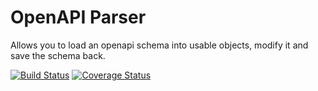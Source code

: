 # OpenAPI Parser
Allows you to load an openapi schema into usable objects, modify it and save the schema back.

[![Build Status](https://travis-ci.org/6dreams/openapi-parser.svg?branch=master)](https://travis-ci.org/6dreams/openapi-parser)
[![Coverage Status](https://coveralls.io/repos/6dreams/openapi-parser/badge.svg?branch=master&service=github)](https://coveralls.io/github/6dreams/openapi-parser?branch=master)